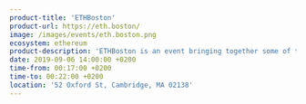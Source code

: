 ```yaml
---
product-title: 'ETHBoston'
product-url: https://eth.boston/
image: /images/events/eth.boston.png
ecosystem: ethereum
product-description: 'ETHBoston is an event bringing together some of the top minds and experts in Ethereum and ETHGlobal’s first hackathon in Boston. We enable teams to make something great in only 36 hours by providing an abundance of hacking resources like mentors, sponsors, and software. Sleeping is optional, but trying to make awesome things is not.'  
date: 2019-09-06 14:00:00 +0200
time-from: 00:17:00 +0200
time-to: 00:22:00 +0200
location: '52 Oxford St, Cambridge, MA 02138'
---
```

